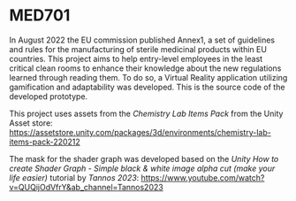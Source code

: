 # MED701
In August 2022 the EU commission published Annex1, a set of guidelines and rules for the manufacturing of sterile medicinal products within EU countries. This project aims to help entry-level employees in the least critical clean rooms to enhance their knowledge about the new regulations learned through reading them. To do so, a Virtual Reality application utilizing gamification and adaptability was developed. This is the source code of the developed prototype.

This project uses assets from the _Chemistry Lab Items Pack_ from the Unity Asset store:
https://assetstore.unity.com/packages/3d/environments/chemistry-lab-items-pack-220212

The mask for the shader graph was developed based on the _Unity How to create Shader Graph - Simple black & white image alpha cut (make your life easier)_ tutorial by _Tannos 2023_:
https://www.youtube.com/watch?v=QUQijOdVfrY&ab_channel=Tannos2023



